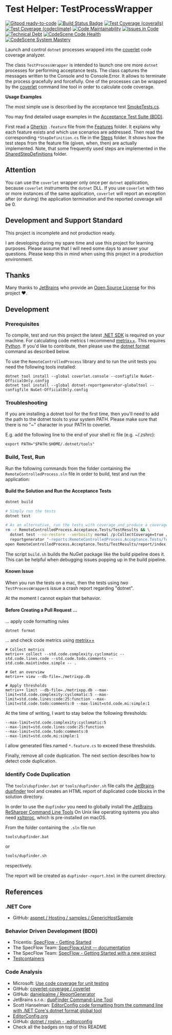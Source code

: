 # Test Helper: TestProcessWrapper

[![Gitpod ready-to-code](https://img.shields.io/badge/Gitpod-ready--to--code-blue?logo=gitpod)](https://gitpod.io/#https://github.com/wonderbird/RemoteControlledProcess)
[![Build Status Badge](https://github.com/wonderbird/RemoteControlledProcess/workflows/.NET/badge.svg)](https://github.com/wonderbird/RemoteControlledProcess/actions?query=workflow%3A%22.NET)
[![Test Coverage (coveralls)](https://img.shields.io/coveralls/github/wonderbird/RemoteControlledProcess)](https://coveralls.io/github/wonderbird/RemoteControlledProcess)
[![Test Coverage (codeclimate)](https://img.shields.io/codeclimate/coverage-letter/wonderbird/RemoteControlledProcess)](https://codeclimate.com/github/wonderbird/RemoteControlledProcess/trends/test_coverage_total)
[![Code Maintainability](https://img.shields.io/codeclimate/maintainability-percentage/wonderbird/RemoteControlledProcess)](https://codeclimate.com/github/wonderbird/RemoteControlledProcess)
[![Issues in Code](https://img.shields.io/codeclimate/issues/wonderbird/RemoteControlledProcess)](https://codeclimate.com/github/wonderbird/RemoteControlledProcess/issues)
[![Technical Debt](https://img.shields.io/codeclimate/tech-debt/wonderbird/RemoteControlledProcess)](https://codeclimate.com/github/wonderbird/RemoteControlledProcess)
[![CodeScene Code Health](https://codescene.io/projects/12257/status-badges/code-health)](https://codescene.io/projects/12257/jobs/latest-successful/results)
[![CodeScene System Mastery](https://codescene.io/projects/12257/status-badges/system-mastery)](https://codescene.io/projects/12257/jobs/latest-successful/results)

Launch and control `dotnet` processes wrapped into the [coverlet](https://github.com/coverlet-coverage/coverlet) code
coverage analyzer.

The class `TestProcessWrapper` is intended to launch one ore more `dotnet` processes for performing acceptance tests. The
class captures the messages written to the Console and to Console.Error. It allows to terminate the process gracefully
and forcefully. One of the processes can be wrapped by the [coverlet](https://github.com/coverlet-coverage/coverlet)
command line tool in order to calculate code coverage.

**Usage Examples**

The most simple use is described by the acceptance test [SmokeTests.cs](RemoteControlledProcess.Acceptance.Tests/Features/SmokeTests.cs).

You may find detailed usage examples in the [Acceptance Test Suite (BDD)](RemoteControlledProcess.Acceptance.Tests).

First read a [Gherkin](https://specflow.org/learn/gherkin/) `.feature` file from the [Features](RemoteControlledProcess.Acceptance.Tests/Features) folder. It explains why each feature exists and which use scenarios are addressed.
Then read the corresponding `*StepDefinition.cs` file in the [Steps](RemoteControlledProcess.Acceptance.Tests/Steps) folder. It shows how the test steps from the feature file (given, when, then) are actually implemented.
Note, that some frequently used steps are implemented in the [SharedStepDefinitions](RemoteControlledProcess.Acceptance.Tests/Steps/SharedStepDefinitions) folder.

## Attention

You can use the `coverlet` wrapper only once per `dotnet` application, because `coverlet` instruments the `dotnet` DLL.
If you use `coverlet` with two or more instances of the same application, `coverlet` will report an exception after
(or during) the application termination and the reported coverage will be 0.

## Development and Support Standard

This project is incomplete and not production ready.

I am developing during my spare time and use this project for learning purposes. Please assume that I will need some
days to answer your questions. Please keep this in mind when using this project in a production environment.

## Thanks

Many thanks to [JetBrains](https://www.jetbrains.com/?from=RemoteControlledProcess) who provide
an [Open Source License](https://www.jetbrains.com/community/opensource/) for this project ❤️.

## Development

### Prerequisites

To compile, test and run this project the latest [.NET SDK](https://dotnet.microsoft.com/download) is required on
your machine. For calculating code metrics I recommend [metrix++](https://github.com/metrixplusplus/metrixplusplus).
This requires [Python](https://www.python.org/). If you'd like to contribute, then please use the
[dotnet format](https://github.com/dotnet/format#how-to-install) command as described below.

To use the `RemoteControlledProcess` library and to run the unit tests you need the following tools installed:

```shell
dotnet tool install --global coverlet.console --configfile NuGet-OfficialOnly.config
dotnet tool install --global dotnet-reportgenerator-globaltool --configfile NuGet-OfficialOnly.config
```

### Troubleshooting

If you are installing a dotnet tool for the first time, then you'll need to add the path to the dotnet tools to your
system PATH. Please make sure that there is no "~" character in your PATH to coverlet.

E.g. add the following line to the end of your shell rc file (e.g. ~/.zshrc):

```shell
export PATH="$PATH:$HOME/.dotnet/tools"
```

### Build, Test, Run

Run the following commands from the folder containing the `RemoteControlledProcess.sln` file in order to build, test and
run the application:

#### Build the Solution and Run the Acceptance Tests

```sh
dotnet build

# Simply run the tests
dotnet test

# As an alternative, run the tests with coverage and produce a coverage report
rm -r RemoteControlledProcess.Acceptance.Tests/TestResults && \
  dotnet test --no-restore --verbosity normal /p:CollectCoverage=true /p:CoverletOutputFormat=cobertura /p:CoverletOutput='./TestResults/coverage.cobertura.xml' && \
  reportgenerator "-reports:RemoteControlledProcess.Acceptance.Tests/TestResults/*.xml" "-targetdir:RemoteControlledProcess.Acceptance.Tests/TestResults/report" "-reporttypes:Html;lcov" "-title:RemoteControlledProcess"
open RemoteControlledProcess.Acceptance.Tests/TestResults/report/index.html
```

The script `build.sh` builds the NuGet package like the build pipeline does it. This can be helpful when debugging issues popping up in the build pipeline.

#### Known Issue

When you run the tests on a mac, then the tests using *two* `TestProcessWrapper`s issue a crash report regarding
"dotnet".

At the moment I cannot explain that behavior.

#### Before Creating a Pull Request ...

... apply code formatting rules

```shell
dotnet format
```

... and check code metrics using [metrix++](https://github.com/metrixplusplus/metrixplusplus)

```shell
# Collect metrics
metrix++ collect --std.code.complexity.cyclomatic --std.code.lines.code --std.code.todo.comments --std.code.maintindex.simple -- .

# Get an overview
metrix++ view --db-file=./metrixpp.db

# Apply thresholds
metrix++ limit --db-file=./metrixpp.db --max-limit=std.code.complexity:cyclomatic:5 --max-limit=std.code.lines:code:25:function --max-limit=std.code.todo:comments:0 --max-limit=std.code.mi:simple:1
```

At the time of writing, I want to stay below the following thresholds:

```shell
--max-limit=std.code.complexity:cyclomatic:5
--max-limit=std.code.lines:code:25:function
--max-limit=std.code.todo:comments:0
--max-limit=std.code.mi:simple:1
```

I allow generated files named `*.feature.cs` to exceed these thresholds.

Finally, remove all code duplication. The next section describes how to detect code duplication.

### Identify Code Duplication

The `tools\dupfinder.bat` or `tools/dupfinder.sh` file calls
the [JetBrains dupfinder](https://www.jetbrains.com/help/resharper/dupFinder.html) tool and creates an HTML report of
duplicated code blocks in the solution directory.

In order to use the `dupfinder` you need to globally install
the [JetBrains ReSharper Command Line Tools](https://www.jetbrains.com/help/resharper/ReSharper_Command_Line_Tools.html)
On Unix like operating systems you also need [xsltproc](http://xmlsoft.org/XSLT/xsltproc2.html), which is pre-installed
on macOS.

From the folder containing the `.sln` file run

```sh
tools\dupfinder.bat
```

or

```sh
tools/dupfinder.sh
```

respectively.

The report will be created as `dupfinder-report.html` in the current directory.

## References

### .NET Core

* GitHub: [aspnet / Hosting / samples / GenericHostSample](https://github.com/aspnet/Hosting/tree/2.2.0/samples/GenericHostSample)

### Behavior Driven Development (BDD)

* Tricentis: [SpecFlow - Getting Started](https://specflow.org/getting-started/)
* The SpecFlow
  Team: [SpecFlow.xUnit — documentation](https://docs.specflow.org/projects/specflow/en/latest/Integrations/xUnit.html)
* The SpecFlow
  Team: [SpecFlow - Getting Started with a new project](https://docs.specflow.org/projects/specflow/en/latest/Getting-Started/Getting-Started-With-A-New-Project.html?utm_source=website&utm_medium=newproject&utm_campaign=getting_started)
* [Testcontainers](https://www.testcontainers.org/)

### Code Analysis

* Microsoft: [Use code coverage for unit testing](https://docs.microsoft.com/en-us/dotnet/core/testing/unit-testing-code-coverage?tabs=linux)
* GitHub: [coverlet-coverage / coverlet](https://github.com/coverlet-coverage/coverlet)
* GitHub: [danielpalme / ReportGenerator](https://github.com/danielpalme/ReportGenerator)
* JetBrains s.r.o.: [dupFinder Command-Line Tool](https://www.jetbrains.com/help/resharper/dupFinder.html)
* Scott Hanselman: [EditorConfig code formatting from the command line with .NET Core's dotnet format global tool](https://www.hanselman.com/blog/editorconfig-code-formatting-from-the-command-line-with-net-cores-dotnet-format-global-tool)
* [EditorConfig.org](https://editorconfig.org)
* GitHub: [dotnet / roslyn - .editorconfig](https://github.com/dotnet/roslyn/blob/master/.editorconfig)
* Check all the badges on top of this README
